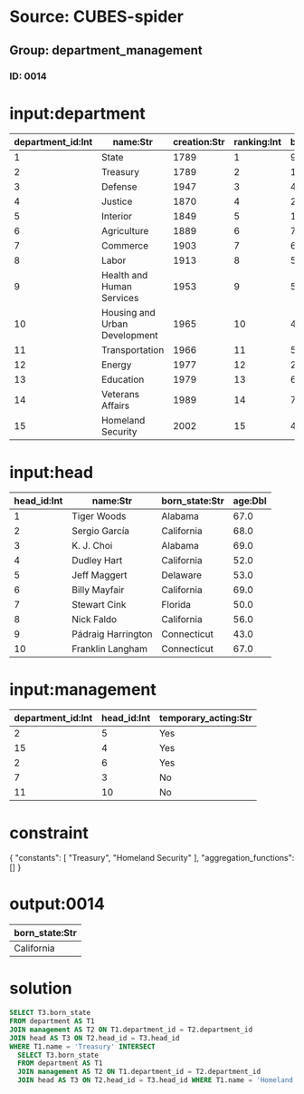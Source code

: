 # Source: CUBES-spider
## Group: department_management
### ID: 0014

# input:department

| department_id:Int | name:Str | creation:Str | ranking:Int | budget_in_billions:Dbl | num_employees:Dbl |
|---|---|---|---|---|---|
| 1 | State | 1789 | 1 | 9.96 | 30266.0 |
| 2 | Treasury | 1789 | 2 | 11.1 | 115897.0 |
| 3 | Defense | 1947 | 3 | 439.3 | 3000000.0 |
| 4 | Justice | 1870 | 4 | 23.4 | 112557.0 |
| 5 | Interior | 1849 | 5 | 10.7 | 71436.0 |
| 6 | Agriculture | 1889 | 6 | 77.6 | 109832.0 |
| 7 | Commerce | 1903 | 7 | 6.2 | 36000.0 |
| 8 | Labor | 1913 | 8 | 59.7 | 17347.0 |
| 9 | Health and Human Services | 1953 | 9 | 543.2 | 67000.0 |
| 10 | Housing and Urban Development | 1965 | 10 | 46.2 | 10600.0 |
| 11 | Transportation | 1966 | 11 | 58.0 | 58622.0 |
| 12 | Energy | 1977 | 12 | 21.5 | 116100.0 |
| 13 | Education | 1979 | 13 | 62.8 | 4487.0 |
| 14 | Veterans Affairs | 1989 | 14 | 73.2 | 235000.0 |
| 15 | Homeland Security | 2002 | 15 | 44.6 | 208000.0 |

# input:head

| head_id:Int | name:Str | born_state:Str | age:Dbl |
|---|---|---|---|
| 1 | Tiger Woods | Alabama | 67.0 |
| 2 | Sergio García | California | 68.0 |
| 3 | K. J. Choi | Alabama | 69.0 |
| 4 | Dudley Hart | California | 52.0 |
| 5 | Jeff Maggert | Delaware | 53.0 |
| 6 | Billy Mayfair | California | 69.0 |
| 7 | Stewart Cink | Florida | 50.0 |
| 8 | Nick Faldo | California | 56.0 |
| 9 | Pádraig Harrington | Connecticut | 43.0 |
| 10 | Franklin Langham | Connecticut | 67.0 |

# input:management

| department_id:Int | head_id:Int | temporary_acting:Str |
|---|---|---|
| 2 | 5 | Yes |
| 15 | 4 | Yes |
| 2 | 6 | Yes |
| 7 | 3 | No |
| 11 | 10 | No |

# constraint

{
  "constants": [
    "Treasury",
    "Homeland Security"
  ],
  "aggregation_functions": []
}

# output:0014

| born_state:Str |
|---|
| California |

# solution

```sql
SELECT T3.born_state
FROM department AS T1
JOIN management AS T2 ON T1.department_id = T2.department_id
JOIN head AS T3 ON T2.head_id = T3.head_id
WHERE T1.name = 'Treasury' INTERSECT
  SELECT T3.born_state
  FROM department AS T1
  JOIN management AS T2 ON T1.department_id = T2.department_id
  JOIN head AS T3 ON T2.head_id = T3.head_id WHERE T1.name = 'Homeland Security'
```
